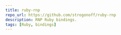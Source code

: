 ```yaml
---
title: ruby-rnp
repo_url: https://github.com/strogonoff/ruby-rnp
description: RNP Ruby bindings.
tags: [Ruby, bindings]
---
```

